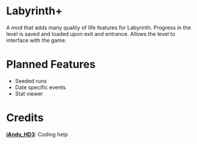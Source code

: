 # Labyrinth+

A mod that adds many quality of life features for Labyrinth. Progress in the level is saved and loaded upon exit and entrance. Allows the level to interface with the game.

# Planned Features
- Seeded runs
- Date specific events
- Stat viewer

# Credits
**[iAndy_HD3](user:1688850)**: Coding help
